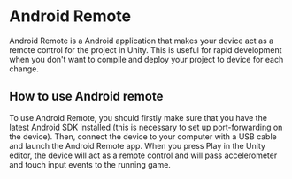 Android Remote
==============


Android Remote is a Android application that makes your device act as a remote control for the project in Unity. This is useful for rapid development when you don't want to compile and deploy your project to device for each change.

How to use Android remote
-------------------------

To use Android Remote, you should firstly make sure that you have the latest Android SDK installed (this is necessary to set up port-forwarding on the device). Then, connect the device to your computer with a USB cable and launch the Android Remote app. When you press Play in the Unity editor, the device will act as a remote control and will pass accelerometer and touch input events to the running game.
